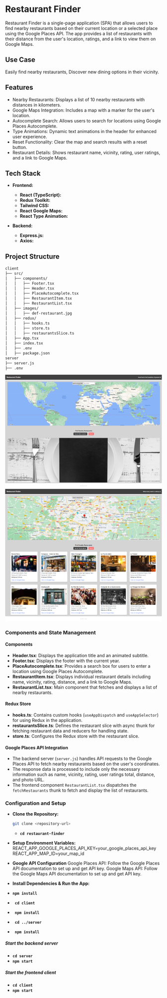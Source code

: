 ﻿# Restaurant Finder

Restaurant Finder is a single-page application (SPA) that allows users to find nearby restaurants based on their current location or a selected place using the Google Places API.
The app provides a list of restaurants with their distance from the user's location, ratings, and a link to view them on Google Maps.

## Use Case

Easily find nearby restaurants, Discover new dining options in their vicinity.

## Features

- Nearby Restaurants: Displays a list of 10 nearby restaurants with distances in kilometers.
- Google Maps Integration: Includes a map with a marker for the user's location.
- Autocomplete Search: Allows users to search for locations using Google Places Autocomplete.
- Type Animations: Dynamic text animations in the header for enhanced user experience.
- Reset Functionality: Clear the map and search results with a reset button.
- Restaurant Details: Shows restaurant name, vicinity, rating, user ratings, and a link to Google Maps.

## Tech Stack

- **Frontend:**

  - **React (TypeScript):**
  - **Redux Toolkit:**
  - **Tailwind CSS:**
  - **React Google Maps:**
  - **React Type Animation:**

- **Backend:**
  - **Express.js:**
  - **Axios:**

## Project Structure

```plaintext
client
├── src/
│   ├── components/
│   │   ├── Footer.tsx
│   │   ├── Header.tsx
│   │   ├── PlaceAutocomplete.tsx
│   │   ├── RestaurantItem.tsx
│   │   ├── RestaurantList.tsx
│   ├── images/
│   │   ├── def-restaurant.jpg
│   ├── redux/
│   │   ├── hooks.ts
│   │   ├── store.ts
│   │   ├── restaurantsSlice.ts
│   ├── App.tsx
│   ├── index.tsx
│   ├── .env
│   ├── package.json
server
├── server.js
├── .env
```

![Default page Screenshot](screenshots/defaultpage.png)
![Results page Screenshot](screenshots/results.png)

### Components and State Management

#### Components

- **Header.tsx**: Displays the application title and an animated subtitle.
- **Footer.tsx**: Displays the footer with the current year.
- **PlaceAutocomplete.tsx**: Provides a search box for users to enter a location using Google Places Autocomplete.
- **RestaurantItem.tsx**: Displays individual restaurant details including name, vicinity, rating, distance, and a link to Google Maps.
- **RestaurantList.tsx**: Main component that fetches and displays a list of nearby restaurants.

#### Redux Store

- **hooks.ts**: Contains custom hooks (`useAppDispatch` and `useAppSelector`) for using Redux in the application.
- **restaurantsSlice.ts**: Defines the restaurant slice with async thunk for fetching restaurant data and reducers for handling state.
- **store.ts**: Configures the Redux store with the restaurant slice.

#### Google Places API Integration

- The backend server (`server.js`) handles API requests to the Google Places API to fetch nearby restaurants based on the user's coordinates.
- The response data is processed to include only the necessary information such as name, vicinity, rating, user ratings total, distance, and photo URL.
- The frontend component `RestaurantList.tsx` dispatches the `fetchRestaurants` thunk to fetch and display the list of restaurants.


### Configuration and Setup

- **Clone the Repository:**

  ```bash
  git clone <repository-url>
  ```

  - **`cd restaurant-finder`**

- **Setup Environment Variables:**
  REACT_APP_GOOGLE_PLACES_API_KEY=your_google_places_api_key
  REACT_APP_MAP_ID=your_map_id

- **Google API Configuration**
  Google Places API:
  Follow the Google Places API documentation to set up and get API key.
  Google Maps API:
  Follow the Google Maps API documentation to set up and get API key.

- **Install Dependencies & Run the App:**
- **`npm install`**
- **` cd client`**
- **` npm install`**
- **` cd ../server`**
- **` npm install`**

##### Start the backend server

- **`cd server`**
- **`npm start`**

##### Start the frontend client

- **`cd client`**
- **`npm start`**
